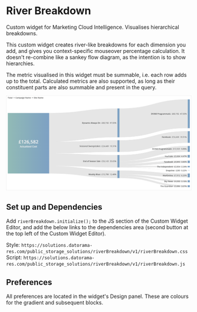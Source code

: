 # River Breakdown
Custom widget for Marketing Cloud Intelligence. Visualises hierarchical breakdowns.

This custom widget creates river-like breakdowns for each dimension you add, and gives you context-specific mouseover percentage calculation. It doesn't re-combine like a sankey flow diagram, as the intention is to show hierarchies.

The metric visualised in this widget must be summable, i.e. each row adds up to the total. Calculated metrics are also supported, as long as their constituent parts are also summable and present in the query.

![Preview image](image.png)

## Set up and Dependencies
Add `riverBreakdown.initialize();` to the JS section of the Custom Widget Editor, and add the below links to the dependencies area (second button at the top left of the Custom Widget Editor).

Style: `https://solutions.datorama-res.com/public_storage_solutions/riverBreakdown/v1/riverBreakdown.css`
Script: `https://solutions.datorama-res.com/public_storage_solutions/riverBreakdown/v1/riverBreakdown.js`

## Preferences
All preferences are located in the widget's Design panel. These are colours for the gradient and subsequent blocks.